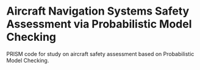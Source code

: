 # Aircraft Navigation Systems Safety Assessment via Probabilistic Model Checking
PRISM code for study on aircraft safety assessment based on Probabilistic Model Checking.



